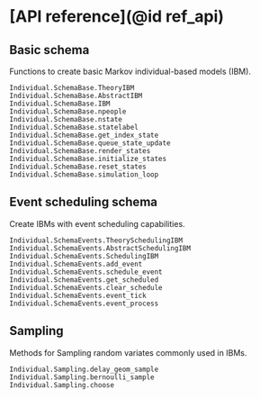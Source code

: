 # [API reference](@id ref_api)
## Basic schema

Functions to create basic Markov individual-based models (IBM).

```@docs
Individual.SchemaBase.TheoryIBM
Individual.SchemaBase.AbstractIBM
Individual.SchemaBase.IBM
Individual.SchemaBase.npeople
Individual.SchemaBase.nstate
Individual.SchemaBase.statelabel
Individual.SchemaBase.get_index_state
Individual.SchemaBase.queue_state_update
Individual.SchemaBase.render_states
Individual.SchemaBase.initialize_states
Individual.SchemaBase.reset_states
Individual.SchemaBase.simulation_loop
```

## Event scheduling schema

Create IBMs with event scheduling capabilities.

```@docs
Individual.SchemaEvents.TheorySchedulingIBM
Individual.SchemaEvents.AbstractSchedulingIBM
Individual.SchemaEvents.SchedulingIBM
Individual.SchemaEvents.add_event
Individual.SchemaEvents.schedule_event
Individual.SchemaEvents.get_scheduled
Individual.SchemaEvents.clear_schedule
Individual.SchemaEvents.event_tick
Individual.SchemaEvents.event_process
```

## Sampling

Methods for Sampling random variates commonly used in IBMs.

```@docs
Individual.Sampling.delay_geom_sample
Individual.Sampling.bernoulli_sample
Individual.Sampling.choose
```